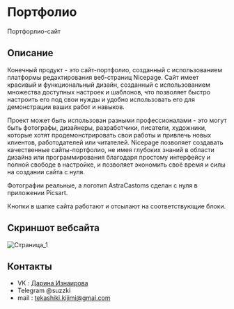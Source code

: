 # Портфолио
Портфорлио-сайт
## Описание
Конечный продукт - это сайт-портфолио, созданный с использованием платформы редактирования веб-страниц Nicepage. Сайт имеет красивый и функциональный дизайн, созданный с использованием множества доступных настроек и шаблонов, что позволяет быстро настроить его под свои нужды и удобно использовать его для демонстрации ваших работ и навыков.

Проект может быть использован разными профессионалами - это могут быть фотографы, дизайнеры, разработчики, писатели, художники, которые хотят продемонстрировать свои работы и привлечь новых клиентов, работодателей или читателей. Nicepage позволяет создавать качественные сайты-портфолио, не имея глубоких знаний в области дизайна или программирования благодаря простому интерфейсу и полной свободе в настройке, и позволяет экономить своё время и силы на создании сайта с нуля.

Фотографии реальные, а логотип AstraCastoms сделан с нуля в приложении Picsart.

Кнопки в шапке сайта работают и отсылают на соответствующие блоки.
## Скриншот вебсайта
![Страница_1](https://github.com/Sazzukki/portfolio/assets/133952979/7a98e92e-4ed4-4ea1-ade8-c2dc65e2af0e)
## Контакты
- VK : [Дарина Изнаирова](https://vk.com/sadzzuki)
- Telegram @suzzki
- mail : tekashiki.kijimi@gmai.com
